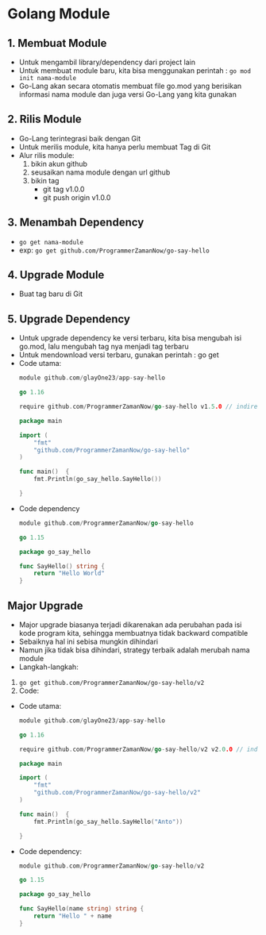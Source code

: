 # Golang Module

## 1. Membuat Module
- Untuk mengambil library/dependency dari project lain
- Untuk membuat module baru, kita bisa menggunakan perintah : `go mod init nama-module`
- Go-Lang akan secara otomatis membuat file go.mod yang berisikan informasi nama module dan juga versi Go-Lang yang kita gunakan
## 2. Rilis Module
- Go-Lang terintegrasi baik dengan Git
- Untuk merilis module, kita hanya perlu membuat Tag di Git
- Alur rilis module:
    1. bikin akun github
    2. seusaikan nama module dengan url github
    3. bikin tag    
        - git tag v1.0.0
        - git push origin v1.0.0    
## 3. Menambah Dependency
- `go get nama-module`
- exp: `go get github.com/ProgrammerZamanNow/go-say-hello`
## 4. Upgrade Module
- Buat tag baru di Git
## 5. Upgrade Dependency
- Untuk upgrade dependency ke versi terbaru, kita bisa mengubah isi go.mod, lalu mengubah tag nya menjadi tag terbaru
- Untuk mendownload versi terbaru, gunakan perintah : go get
- Code utama:
    ```go
    module github.com/glayOne23/app-say-hello

    go 1.16

    require github.com/ProgrammerZamanNow/go-say-hello v1.5.0 // indirect
    ```
    ```go
    package main

    import (
        "fmt"
        "github.com/ProgrammerZamanNow/go-say-hello"
    )

    func main()  {
        fmt.Println(go_say_hello.SayHello())

    }
    ```    
- Code dependency
    ```go
    module github.com/ProgrammerZamanNow/go-say-hello

    go 1.15
    ```
    ```go
    package go_say_hello

    func SayHello() string {
        return "Hello World"
    }
    ```
## Major Upgrade
- Major upgrade biasanya terjadi dikarenakan ada perubahan pada isi kode program kita, sehingga membuatnya tidak backward compatible
- Sebaiknya hal ini sebisa mungkin dihindari
- Namun jika tidak bisa dihindari, strategy terbaik adalah merubah nama module
- Langkah-langkah:
1. `go get github.com/ProgrammerZamanNow/go-say-hello/v2`
2. Code:
- Code utama:
    ```go
    module github.com/glayOne23/app-say-hello

    go 1.16

    require github.com/ProgrammerZamanNow/go-say-hello/v2 v2.0.0 // indirect
    ```
    ```go
    package main

    import (
        "fmt"
        "github.com/ProgrammerZamanNow/go-say-hello/v2"
    )

    func main()  {
        fmt.Println(go_say_hello.SayHello("Anto"))

    }
    ```
- Code dependency:
    ```go
    module github.com/ProgrammerZamanNow/go-say-hello/v2

    go 1.15
    ```
    ```go
    package go_say_hello

    func SayHello(name string) string {
        return "Hello " + name
    }
    ```





    
